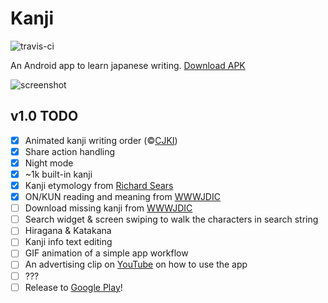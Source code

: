 Kanji
=====
![travis-ci](https://travis-ci.org/arbitrary-dev/kanji.svg?branch=master)

An Android app to learn japanese writing.
[Download APK](https://github.com/arbitrary-dev/kanji/raw/master/app/kanji-0.1.apk)

![screenshot](https://github.com/arbitrary-dev/kanji/raw/master/screenshot.jpg "screenshot")

## v1.0 TODO
- [X] Animated kanji writing order (&copy;[CJKI](http://cjki.org))
- [X] Share action handling
- [X] Night mode
- [X] ~1k built-in kanji
- [X] Kanji etymology from [Richard Sears](http://www.chineseetymology.org)
- [X] ON/KUN reading and meaning from [WWWJDIC](http://www.edrdg.org/cgi-bin/wwwjdic/wwwjdic?1B)
- [ ] Download missing kanji from [WWWJDIC](http://www.edrdg.org/cgi-bin/wwwjdic/wwwjdic?1B)
- [ ] Search widget &amp; screen swiping to walk the characters in search string
- [ ] Hiragana &amp; Katakana
- [ ] Kanji info text editing
- [ ] GIF animation of a simple app workflow
- [ ] An advertising clip on [YouTube](https://www.youtube.com) on how to use the app
- [ ] ???
- [ ] Release to [Google Play](https://play.google.com/store)!
